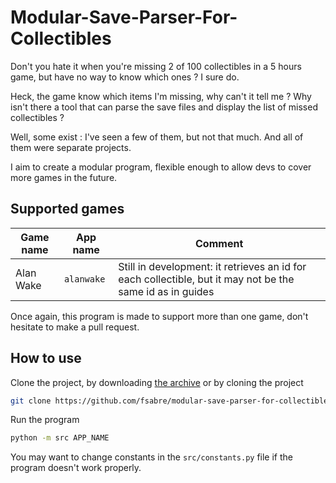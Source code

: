 # Modular-Save-Parser-For-Collectibles

Don't you hate it when you're missing 2 of 100 collectibles in a 5 hours game, but have no way to know which ones ?
I sure do.

Heck, the game know which items I'm missing, why can't it tell me ?
Why isn't there a tool that can parse the save files and display the list of missed collectibles ?

Well, some exist : I've seen a few of them, but not that much. And all of them were separate projects.

I aim to create a modular program, flexible enough to allow devs to cover more games in the future.

## Supported games

| Game name | App name   | Comment                                                                                                   |
|-----------|------------|-----------------------------------------------------------------------------------------------------------|
| Alan Wake | `alanwake` | Still in development: it retrieves an id for each collectible, but it may not be the same id as in guides |

Once again, this program is made to support more than one game, don't hesitate to make a pull request.

## How to use

Clone the project, by downloading
[the archive](https://github.com/fsabre/modular-save-parser-for-collectibles/archive/refs/heads/master.zip)
or by cloning the project

```bash
git clone https://github.com/fsabre/modular-save-parser-for-collectibles.git
```

Run the program

```bash
python -m src APP_NAME
```

You may want to change constants in the `src/constants.py` file if the program doesn't work properly.
